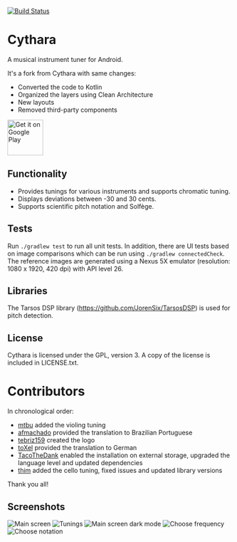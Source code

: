 [![Build Status](https://travis-ci.org/thim/cythara.svg?branch=master)](https://travis-ci.org/thim/cythara)

# Cythara
A musical instrument tuner for Android.

It's a fork from Cythara with same changes:
* Converted the code to Kotlin
* Organized the layers using Clean Architecture
* New layouts
* Removed third-party components

[<img src="https://play.google.com/intl/en_us/badges/images/generic/en_badge_web_generic.png"
      alt="Get it on Google Play"
      height="80">](https://play.google.com/store/apps/details?id=net.thm.cythara)

## Functionality

* Provides tunings for various instruments and supports chromatic tuning.
* Displays deviations between -30 and 30 cents.
* Supports scientific pitch notation and Solfège.

## Tests

Run `./gradlew test` to run all unit tests. In addition, there are UI tests based on image comparisons which
can be run using `./gradlew connectedCheck`. The reference images are generated using a Nexus 5X emulator
(resolution: 1080 x 1920, 420 dpi) with API level 26.

## Libraries

The Tarsos DSP library (https://github.com/JorenSix/TarsosDSP) is used for pitch detection.

## License

Cythara is licensed under the GPL, version 3. A copy of the license is included in LICENSE.txt.

# Contributors

In chronological order:
* [mtbu](https://github.com/mtbu) added the violing tuning
* [afmachado](https://github.com/afmachado) provided the translation to Brazilian Portuguese
* [tebriz159](https://github.com/tebriz159) created the logo
* [toXel](https://github.com/toXel) provided the translation to German
* [TacoTheDank](https://github.com/TacoTheDank) enabled the installation on external storage, upgraded the language level and updated dependencies
* [thim](https://github.com/thim) added the cello tuning, fixed issues and updated library versions

Thank you all!

## Screenshots

![Main screen](/screenshots/screen1.png?raw=true) <!-- .element height="50%" width="50%" -->
![Tunings](/screenshots/screen2.png?raw=true) <!-- .element height="50%" width="50%" -->
![Main screen dark mode](/screenshots/screen3.png?raw=true) <!-- .element height="50%" width="50%" -->
![Choose frequency](/screenshots/screen4.png?raw=true) <!-- .element height="50%" width="50%" -->
![Choose notation](/screenshots/screen5.png?raw=true) <!-- .element height="50%" width="50%" -->